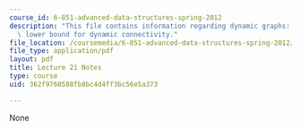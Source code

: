 ```yaml
---
course_id: 6-851-advanced-data-structures-spring-2012
description: "This file contains information regarding dynamic graphs: \u03A9(lg n)\
  \ lower bound for dynamic connectivity."
file_location: /coursemedia/6-851-advanced-data-structures-spring-2012/362f9760588fb8bc4d4ff3bc56e5a373_MIT6_851S12_Lec21.pdf
file_type: application/pdf
layout: pdf
title: Lecture 21 Notes
type: course
uid: 362f9760588fb8bc4d4ff3bc56e5a373

---
```

None